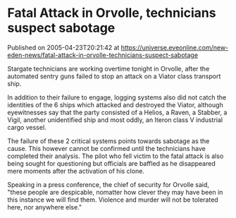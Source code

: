 # Fatal Attack in Orvolle, technicians suspect sabotage
Published on 2005-04-23T20:21:42 at https://universe.eveonline.com/new-eden-news/fatal-attack-in-orvolle-technicians-suspect-sabotage

Stargate technicians are working overtime tonight in Orvolle, after the automated sentry guns failed to stop an attack on a Viator class transport ship.   
  
In addition to their failure to engage, logging systems also did not catch the identities of the 6 ships which attacked and destroyed the Viator, although eyewitnesses say that the party consisted of a Helios, a Raven, a Stabber, a Vigil, another unidentified ship and most oddly, an Iteron class V industrial cargo vessel.   
  
The failure of these 2 critical systems points towards sabotage as the cause. This however cannot be confirmed until the technicians have completed their analysis. The pilot who fell victim to the fatal attack is also being sought for questioning but officials are baffled as he disappeared mere moments after the activation of his clone.   
  
Speaking in a press conference, the chief of security for Orvolle said, "these people are despicable, nomatter how clever they may have been in this instance we will find them. Violence and murder will not be tolerated here, nor anywhere else."
